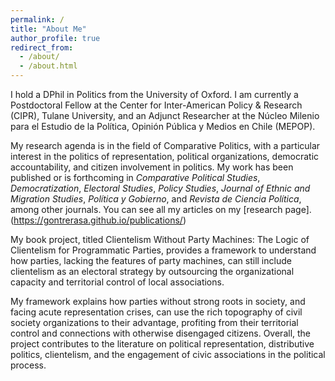 ```yaml
---
permalink: /
title: "About Me"
author_profile: true
redirect_from: 
  - /about/
  - /about.html
---
```


I hold a DPhil in Politics from the University of Oxford. I am currently a Postdoctoral Fellow at the Center for Inter-American Policy & Research (CIPR), Tulane University, and an Adjunct Researcher at the Núcleo Milenio para el Estudio de la Política, Opinión Pública y Medios en Chile (MEPOP).

My research agenda is in the field of Comparative Politics, with a particular interest in the politics of representation, political organizations, democratic accountability, and citizen involvement in politics. My work has been published or is forthcoming in *Comparative Political Studies*, *Democratization*, *Electoral Studies*, *Policy Studies*, *Journal of Ethnic and Migration Studies*, *Política y Gobierno*, and *Revista de Ciencia Política*, among other journals. You can see all my articles on my [research page]. (https://gontrerasa.github.io/publications/) 

My book project, titled Clientelism Without Party Machines: The Logic of Clientelism for Programmatic Parties, provides a framework to understand how parties, lacking the features of party machines, can still include clientelism as an electoral strategy by outsourcing the organizational capacity and territorial control of local associations.

My framework explains how parties without strong roots in society, and facing acute representation crises, can use the rich topography of civil society organizations to their advantage, profiting from their territorial control and connections with otherwise disengaged citizens. Overall, the project contributes to the literature on political representation, distributive politics, clientelism, and the engagement of civic associations in the political process.

